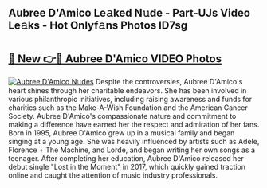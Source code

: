 ## Aubree D'Amico Le𝚊ked N𝚞de - Part-UJs Video Le𝚊ks - Hot Onlyf𝚊ns Photos ID7sg

# <h2><a href="http://ac2094.deff.icu/?id=Aubree+D%27Amico">🔗 New 👉🔴 Aubree D'Amico VIDEO Photos</a></h2>

[![Aubree D'Amico N𝚞des](https://i.imgur.com/rIISA9y.gif)](http://ac2094.deff.icu/?id=Aubree+D%27Amico)
Despite the controversies, Aubree D'Amico's heart shines through her charitable endeavors. She has been involved in various philanthropic initiatives, including raising awareness and funds for charities such as the Make-A-Wish Foundation and the American Cancer Society. Aubree D'Amico's compassionate nature and commitment to making a difference have earned her the respect and admiration of her fans. Born in 1995, Aubree D'Amico grew up in a musical family and began singing at a young age. She was heavily influenced by artists such as Adele, Florence + The Machine, and Lorde, and began writing her own songs as a teenager. After completing her education, Aubree D'Amico released her debut single "Lost in the Moment" in 2017, which quickly gained traction online and caught the attention of music industry professionals.
